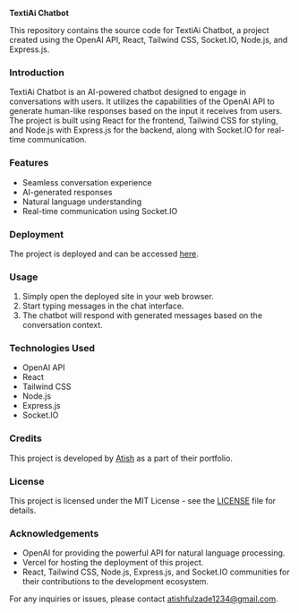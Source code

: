 **TextiAi Chatbot**

This repository contains the source code for TextiAi Chatbot, a project created using the OpenAI API, React, Tailwind CSS, Socket.IO, Node.js, and Express.js.

### Introduction
TextiAi Chatbot is an AI-powered chatbot designed to engage in conversations with users. It utilizes the capabilities of the OpenAI API to generate human-like responses based on the input it receives from users. The project is built using React for the frontend, Tailwind CSS for styling, and Node.js with Express.js for the backend, along with Socket.IO for real-time communication.

### Features
- Seamless conversation experience
- AI-generated responses
- Natural language understanding
- Real-time communication using Socket.IO

### Deployment
The project is deployed and can be accessed [here](https://code-alpha-chatbot-17ospy39u-atishs-projects-55a5a6a4.vercel.app/).

### Usage
1. Simply open the deployed site in your web browser.
2. Start typing messages in the chat interface.
3. The chatbot will respond with generated messages based on the conversation context.

### Technologies Used
- OpenAI API
- React
- Tailwind CSS
- Node.js
- Express.js
- Socket.IO

### Credits
This project is developed by [Atish](https://github.com/Atishfulzade) as a part of their portfolio.

### License
This project is licensed under the MIT License - see the [LICENSE](LICENSE) file for details.

### Acknowledgements
- OpenAI for providing the powerful API for natural language processing.
- Vercel for hosting the deployment of this project.
- React, Tailwind CSS, Node.js, Express.js, and Socket.IO communities for their contributions to the development ecosystem.

For any inquiries or issues, please contact [atishfulzade1234@gmail.com](mailto:atishfulzade1234@gmail.com).
